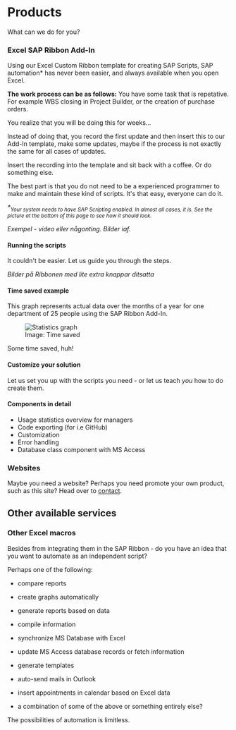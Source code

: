 # Products

What can we do for you?

### Excel SAP Ribbon Add-In

Using our Excel Custom Ribbon template for creating SAP Scripts, SAP automation* has never been easier, and always available when you open Excel. 

**The work process can be as follows:** You have some task that is repetative. For example WBS closing in Project Builder, or the creation of purchase orders. 

You realize that you will be doing this for weeks... 

Instead of doing that, you record the first update and then insert this to our Add-In template, make some updates, maybe if the process is not exactly the same for all cases of updates. 

Insert the recording into the template and sit back with a coffee. Or do something else. 

The best part is that you do not need to be a experienced programmer to make and maintain these kind of scripts. It's that easy, everyone can do it. 

*\*<sub>Your system needs to have SAP Scripting enabled. In almost all cases, it is. See the picture at the bottom of this page to see how it should look.</sub>* 

*Exempel - video eller någonting. Bilder iaf.*

#### Running the scripts

It couldn't be easier. Let us guide you through the steps. 

*Bilder på Ribbonen med lite extra knappar ditsatta*

#### Time saved example

This graph represents actual data over the months of a year for one department of 25 people using the SAP Ribbon Add-In. 

<figure class='border'>
<img src='img.php?src=statisticsto2015.png' alt='Statistics graph' class='img-responsive center-block' />
<figcaption>Image: Time saved</figcaption>
</figure>

Some time saved, huh!

#### Customize your solution

Let us set you up with the scripts you need - or let us teach *you* how to do create them. 

#### Components in detail

* Usage statistics overview for managers
* Code exporting (for i.e GitHub)
* Customization
* Error handling
* Database class component with MS Access

### Websites

Maybe you need a website? Perhaps you need promote your own product, such as this site? Head over to [contact](contact.php).

## Other available services

### Other Excel macros

Besides from integrating them in the SAP Ribbon - do you have an idea that you want to automate as an independent script? 

Perhaps one of the following:

* compare reports
* create graphs automatically
* generate reports based on data
* compile information
* synchronize MS Database with Excel
* update MS Access database records or fetch information
* generate templates
* auto-send mails in Outlook
* insert appointments in calendar based on Excel data

* a combination of some of the above or something entirely else?

The possibilities of automation is limitless. 


